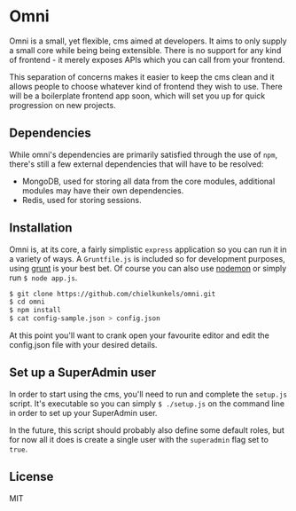 # Omni

Omni is a small, yet flexible, cms aimed at developers. It aims to only supply a
small core while being being extensible. There is no support for any kind of
frontend - it merely exposes APIs which you can call from your frontend.

This separation of concerns makes it easier to keep the cms clean and it allows
people to choose whatever kind of frontend they wish to use. There will be a
boilerplate frontend app soon, which will set you up for quick progression on
new projects.


## Dependencies

While omni's dependencies are primarily satisfied through the use of `npm`,
there's still a few external dependencies that will have to be resolved:

- MongoDB, used for storing all data from the core modules, additional modules
  may have their own dependencies.
- Redis, used for storing sessions.


## Installation

Omni is, at its core, a fairly simplistic `express` application so you can run
it in a variety of ways. A `Gruntfile.js` is included so for development
purposes, using [grunt][grunt] is your best bet. Of course you can also use
[nodemon][nodemon] or simply run `$ node app.js`.

```bash
$ git clone https://github.com/chielkunkels/omni.git
$ cd omni
$ npm install
$ cat config-sample.json > config.json
```

At this point you'll want to crank open your favourite editor and edit the
config.json file with your desired details.

[grunt]: http://gruntjs.com/
[nodemon]: http://nodemon.io/


## Set up a SuperAdmin user

In order to start using the cms, you'll need to run and complete the `setup.js`
script. It's executable so you can simply `$ ./setup.js` on the command line in
order to set up your SuperAdmin user.

In the future, this script should probably also define some default roles, but
for now all it does is create a single user with the `superadmin` flag set to
`true`.

## License

MIT

